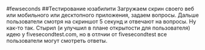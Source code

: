 #fewseconds
##Тестирование юзабилити
Загружаем скрин своего веб или мобильного или десктопного приложения, задаем вопросы. Дальше пользователи смотря на скриншот 5 секунд и отвечают на вопросы.
Ну как-то так. Стырил (и улучшил в плане открытости для пользователя) идею у fivesecondtest.com, но в отлчии от fivesecondtest все пользователи могут смотреть ответы.

